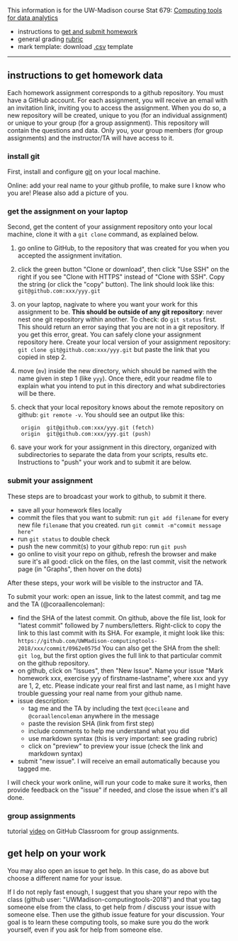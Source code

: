 This information is for the UW-Madison course Stat 679:
[Computing tools for data analytics](http://cecileane.github.io/computingtools)

- instructions to [get and submit homework](#instructions-to-get-homework-data)
- general grading [rubric](rubric.md)
- mark template: download [.csv](marktemplate.csv) template

---

## instructions to get homework data

Each homework assignment corresponds to a github repository.
You must have a GitHub account.
For each assignment, you will receive an email with an invitation link,
inviting you to access the assignment. When you do so,
a new repository will be created, unique to you (for an individual
assignment) or unique to your group (for a group assignment).
This repository will contain the questions and data.
Only you, your group members (for group assignments) and the instructor/TA
will have access to it.

### install git

First, install and configure [git](git.md) on your local machine.

Online: add your real name to your github profile,
to make sure I know who you are!
Please also add a picture of you.

### get the assignment on your laptop

Second, get the content of your assignment repository onto your local machine,
clone it with a `git clone` command, as explained below.

1. go online to GitHub, to the repository that was created for you when
you accepted the assignment invitation.


2. click the green button "Clone or download",
  then click "Use SSH" on the right if you see "Clone with HTTPS" instead
  of "Clone with SSH". Copy the string (or click the "copy" button).
  The link should look like this:
  `git@github.com:xxx/yyy.git`

3. on your laptop, nagivate to where you want your work for this assignment to be.
**This should be outside of any git repository**:
never nest one git repository within another.
To check: do `git status` first. This should return an error saying that you
are not in a git repository. If you get this error, great.
You can safely clone your assignment repository here.
Create your local version of your assignment repository:
`git clone git@github.com:xxx/yyy.git`
but paste the link that you copied in step 2.

4. move (`mv`) inside the new directory, which should be named with the name
  given in step 1 (like `yyy`). Once there,
  edit your readme file to explain what you intend to put in this directory
  and what subdirectories will be there.

5. check that your local repository knows about the remote repository on github:
  `git remote -v`. You should see an output like this:

        origin	git@github.com:xxx/yyy.git (fetch)
        origin	git@github.com:xxx/yyy.git (push)

6. save your work for your assignment in this directory, organized with subdirectories
  to separate the data from your scripts, results etc.
  Instructions to "push" your work and to submit it are below.

### submit your assignment

These steps are to broadcast your work to github, to submit it there.

- save all your homework files locally
- commit the files that you want to submit:
  run `git add filename` for every new file `filename` that you created.
  run `git commit -m"commit message here"`
- run `git status` to double check
- push the new commit(s) to your github repo:
  run `git push`
- go online to visit your repo on github, refresh the browser and make sure
  it's all good: click on the files, on the last commit,
  visit the network page (in "Graphs", then hover on the dots)

After these steps, your work will be visible to the instructor and TA.

To submit your work: open an issue, link to the latest commit, and tag me and the TA (@coraallencoleman):

- find the SHA of the latest commit.
  On github, above the file list, look for "latest commit" followed by 7 numbers/letters.
  Right-click to copy the link to this last commit with its SHA. For example, it might
  look like this:
  `https://github.com/UWMadison-computingtools-2018/xxx/commit/0962e0575d`
  You can also get the SHA from the shell: `git log`, but the first option gives the
  full link to that particular commit on the github repository.
- on github, click on "Issues", then "New Issue". Name your issue
  "Mark homework xxx, exercise yyy of firstname-lastname", where xxx and yyy are 1, 2, etc.
  Please indicate your real first and last name, as I might have trouble guessing
  your real name from your github name.
- issue description:
  * tag me and the TA by including the text `@cecileane` and
    `@coraallencoleman` anywhere in the message
  * paste the revision SHA (link from first step)
  * include comments to help me understand what you did
  * use markdown syntax (this is very important: see grading rubric)
  * click on "preview" to preview your issue (check the link and markdown syntax)
- submit "new issue". I will receive an email automatically because you tagged me.

I will check your work online,
will run your code to make sure it works,
then provide feedback on the "issue" if needed,
and close the issue when it's all done.

### group assignments

tutorial [video](https://education.github.community/t/video-group-assignments/3614)
on GitHub Classroom for group assignments.

## get help on your work

You may also open an issue to get help. In this case, do as above but
choose a different name for your issue.

If I do not reply fast enough, I suggest that you share your repo with
the class (github user: "UWMadison-computingtools-2018") and that you tag
someone else from the class, to get help from / discuss your issue with
someone else. Then use the github issue feature for your discussion.
Your goal is to learn these computing tools, so make sure you do the work
yourself, even if you ask for help from someone else.
